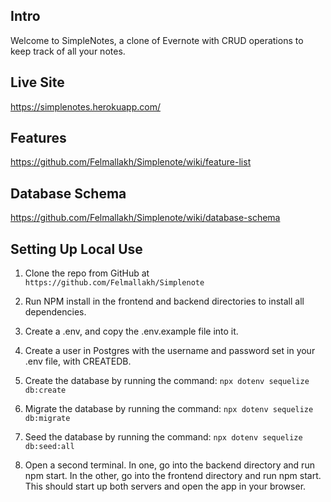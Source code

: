 ## Intro

Welcome to SimpleNotes, a clone of Evernote with CRUD operations to keep track of all your notes.

## Live Site

https://simplenotes.herokuapp.com/

## Features

https://github.com/Felmallakh/Simplenote/wiki/feature-list

## Database Schema

https://github.com/Felmallakh/Simplenote/wiki/database-schema

## Setting Up Local Use

1. Clone the repo from GitHub at `https://github.com/Felmallakh/Simplenote`

2. Run NPM install in the frontend and backend directories to install all dependencies.

3. Create a .env, and copy the .env.example file into it.

4. Create a user in Postgres with the username and password set in your .env file, with CREATEDB.

5. Create the database by running the command: `npx dotenv sequelize db:create`

6. Migrate the database by running the command: `npx dotenv sequelize db:migrate`

7. Seed the database by running the command: `npx dotenv sequelize db:seed:all`

8. Open a second terminal. In one, go into the backend directory and run npm start. In the other, go into the frontend directory and run npm start. This should start up both servers and open the app in your browser.
